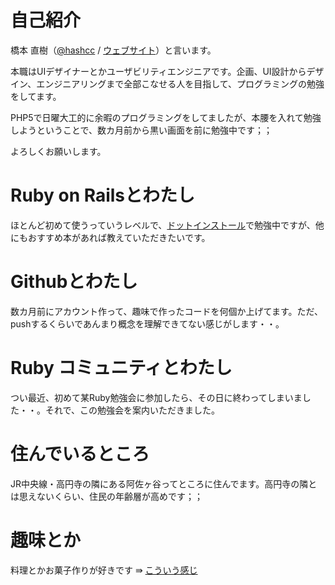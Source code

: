 # 自己紹介
橋本 直樹（[@hashcc](http://twitter.com/hashcc) / [ウェブサイト](http://note.openvisdta.jp/)）と言います。

本職はUIデザイナーとかユーザビリティエンジニアです。企画、UI設計からデザイン、エンジニアリングまで全部こなせる人を目指して、プログラミングの勉強をしてます。

PHP5で日曜大工的に余暇のプログラミングをしてましたが、本腰を入れて勉強しようということで、数カ月前から黒い画面を前に勉強中です；；

よろしくお願いします。

# Ruby on Railsとわたし
ほとんど初めて使うっていうレベルで、[ドットインストール](http://dotinstall.com/lessons/basic_rails_v2)で勉強中ですが、他にもおすすめ本があれば教えていただきたいです。

# Githubとわたし
数カ月前にアカウント作って、趣味で作ったコードを何個か上げてます。ただ、pushするくらいであんまり概念を理解できてない感じがします・・。

# Ruby コミュニティとわたし
つい最近、初めて某Ruby勉強会に参加したら、その日に終わってしまいました・・。それで、この勉強会を案内いただきました。

# 住んでいるところ
JR中央線・高円寺の隣にある阿佐ヶ谷ってところに住んでます。高円寺の隣とは思えないくらい、住民の年齢層が高めです；；

# 趣味とか
料理とかお菓子作りが好きです ⇛ [こういう感じ](https://www.facebook.com/ja.naoki.hashimoto/media_set?set=a.3920741618779.2168316.1286718270&type=3)
